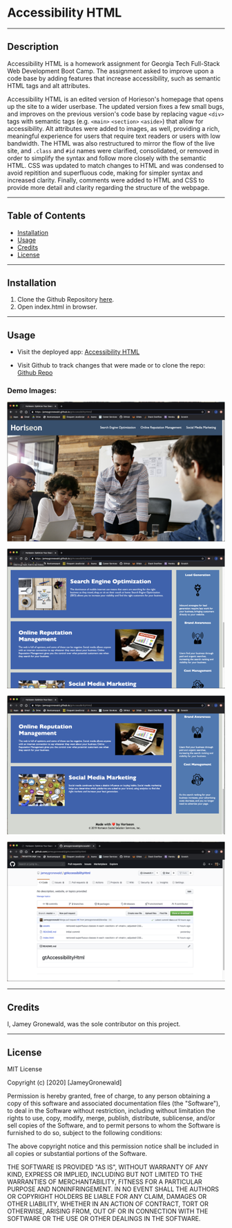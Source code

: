 # Accessibility HTML

---

## Description

Accessibility HTML is a homework assignment for Georgia Tech Full-Stack Web Development Boot Camp. The assignment asked to improve upon a code base by adding features that increase accessibility, such as semantic HTML tags and alt attributes.

Accessibility HTML is an edited version of Horieson's homepage that opens up the site to a wider userbase. The updated version fixes a few small bugs, and improves on the previous version's code base by replacing vague `<div>` tags with semantic tags (e.g. `<main>` `<section>` `<aside>`) that allow for accessibility. Alt attributes were added to images, as well, providing a rich, meaningful experience for users that require text readers or users with low bandwidth. The HTML was also restructured to mirror the flow of the live site, and `.class` and `#id` names were clarified, consolidated, or removed in order to simplify the syntax and follow more closely with the semantic HTML. CSS was updated to match changes to HTML and was condensed to avoid repitition and superfluous code, making for simpler syntax and increased clarity. Finally, comments were added to HTML and CSS to provide more detail and clarity regarding the structure of the webpage.

---

## Table of Contents

* [Installation](#Installation)
* [Usage](#Usage)
* [Credits](#Credits)
* [License](#License)

---

## Installation

1. Clone the Github Repository [here](https://github.com/jameygronewald/gtAccessibilityHtml).
2. Open index.html in browser.

---

## Usage

* Visit the deployed app: [Accessibility HTML](https://jameygronewald.github.io/gtAccessibilityHtml/)

* Visit Github to track changes that were made or to clone the repo: [Github Repo](https://github.com/jameygronewald/gtAccessibilityHtml)

### Demo Images: 

![Homepage 1](./demoImages/homepage1.png)

![Homepage 2](./demoImages/homepage2.png)

![Homepage 3](./demoImages/homepage3.png)

![Github Repository](./demoImages/githubRepo.png)

---

## Credits

I, Jamey Gronewald, was the sole contributor on this project.

---

## License

MIT License

Copyright (c) [2020] [JameyGronewald]

Permission is hereby granted, free of charge, to any person obtaining a copy of this software and associated documentation files (the "Software"), to deal in the Software without restriction, including without limitation the rights to use, copy, modify, merge, publish, distribute, sublicense, and/or sell copies of the Software, and to permit persons to whom the Software is furnished to do so, subject to the following conditions:

The above copyright notice and this permission notice shall be included in all copies or substantial portions of the Software.

THE SOFTWARE IS PROVIDED "AS IS", WITHOUT WARRANTY OF ANY KIND, EXPRESS OR IMPLIED, INCLUDING BUT NOT LIMITED TO THE WARRANTIES OF MERCHANTABILITY, FITNESS FOR A PARTICULAR PURPOSE AND NONINFRINGEMENT. IN NO EVENT SHALL THE AUTHORS OR COPYRIGHT HOLDERS BE LIABLE FOR ANY CLAIM, DAMAGES OR OTHER LIABILITY, WHETHER IN AN ACTION OF CONTRACT, TORT OR OTHERWISE, ARISING FROM, OUT OF OR IN CONNECTION WITH THE SOFTWARE OR THE USE OR OTHER DEALINGS IN THE SOFTWARE.